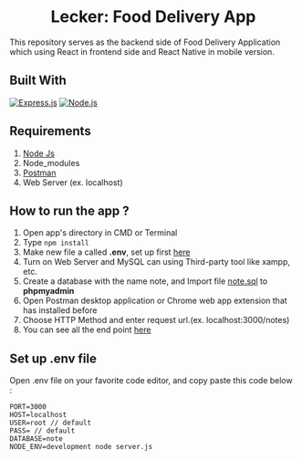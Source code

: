<h1 align="center">Lecker: Food Delivery App</h1>

This repository serves as the backend side of Food Delivery Application which using React in frontend side and React Native in mobile version.
## Built With
[![Express.js](https://img.shields.io/badge/Express.js-4.x-orange.svg?style=rounded-square)](https://expressjs.com/en/starter/installing.html)
[![Node.js](https://img.shields.io/badge/Node.js-v.10.16-green.svg?style=rounded-square)](https://nodejs.org/)

## Requirements
1. <a href="https://nodejs.org/en/download/">Node Js</a>
2. Node_modules
3. <a href="https://www.getpostman.com/">Postman</a>
4. Web Server (ex. localhost)

## How to run the app ?
1. Open app's directory in CMD or Terminal
2. Type `npm install`
3. Make new file a called **.env**, set up first [here](#set-up-env-file)
4. Turn on Web Server and MySQL can using Third-party tool like xampp, etc.
5. Create a database with the name note, and Import file [note.sql](note.sql) to **phpmyadmin**
6. Open Postman desktop application or Chrome web app extension that has installed before
7. Choose HTTP Method and enter request url.(ex. localhost:3000/notes)
8. You can see all the end point [here](#end-point)

## Set up .env file
Open .env file on your favorite code editor, and copy paste this code below :
```
PORT=3000
HOST=localhost
USER=root // default
PASS= // default
DATABASE=note
NODE_ENV=development node server.js
```
